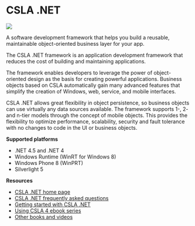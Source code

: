 CSLA .NET
====
![](https://raw.github.com/MarimerLLC/csla/master/Support/Logos/csla%20win8_mid.png)

A software development framework that helps you build a reusable, maintainable object-oriented business layer for your app.

The CSLA .NET framework is an application development framework that reduces the cost of building and maintaining applications. 
 
The framework enables developers to leverage the power of object-oriented design as the basis for creating powerful applications. Business objects based on CSLA automatically gain many advanced features that simplify the creation of Windows, web, service, and mobile interfaces. 
 
CSLA .NET allows great flexibility in object persistence, so business objects can use virtually any data sources available. The framework supports 1-, 2- and n-tier models through the concept of mobile objects. This provides the flexibility to optimize performance, scalability, security and fault tolerance with no changes to code in the UI or business objects. 

**Supported platforms**
* .NET 4.5 and .NET 4
* Windows Runtime (WinRT for Windows 8)
* Windows Phone 8 (WinPRT)
* Silverlight 5

**Resources**
* [CSLA .NET home page](http://www.lhotka.net/cslanet)
* [CSLA .NET frequently asked questions](http://www.lhotka.net/cslanet/faq/)
* [Getting started with CSLA .NET](http://www.lhotka.net/cslanet/faq/Getting%20started.ashx)
* [Using CSLA 4 ebook series](http://store.lhotka.net/Default.aspx?tabid=1560&ProductID=22)
* [Other books and videos](http://www.lhotka.net/cslanet/faq/Books%20and%20videos.ashx)

